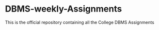 # DBMS-weekly-Assignments
This is the official repository containing all the College DBMS Assignments
